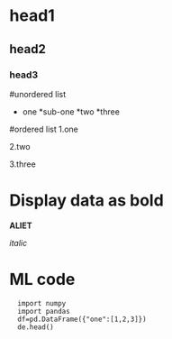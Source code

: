 # head1
## head2
### head3
 
 #unordered list
 * one
   *sub-one
 *two
 *three
 
 #ordered list
 1.one
 
 2.two
 
 3.three
 
 # Display data as bold
 **ALIET**
 
 *italic*
 
 # ML code
      
      import numpy
      import pandas
      df=pd.DataFrame({"one":[1,2,3]})
      de.head()
      
